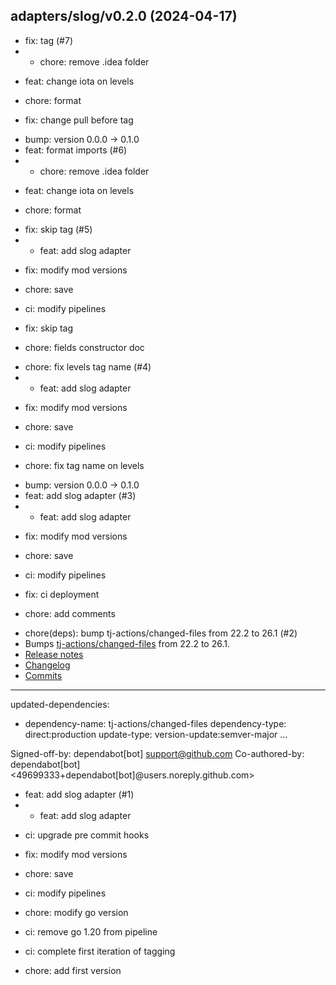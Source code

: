 ## adapters/slog/v0.2.0 (2024-04-17)


- fix: tag (#7)
- * chore: remove .idea folder

* feat: change iota on levels

* chore: format

* fix: change pull before tag
- bump: version 0.0.0 → 0.1.0
- feat: format imports (#6)
- * chore: remove .idea folder

* feat: change iota on levels

* chore: format
- fix: skip tag (#5)
- * feat: add slog adapter

* fix: modify mod versions

* chore: save

* ci: modify pipelines

* fix: skip tag

* chore: fields constructor doc
- chore: fix levels tag name (#4)
- * feat: add slog adapter

* fix: modify mod versions

* chore: save

* ci: modify pipelines

* chore: fix tag name on levels
- bump: version 0.0.0 → 0.1.0
- feat: add slog adapter (#3)
- * feat: add slog adapter

* fix: modify mod versions

* chore: save

* ci: modify pipelines

* fix: ci deployment

* chore: add comments
- chore(deps): bump tj-actions/changed-files from 22.2 to 26.1 (#2)
- Bumps [tj-actions/changed-files](https://github.com/tj-actions/changed-files) from 22.2 to 26.1.
- [Release notes](https://github.com/tj-actions/changed-files/releases)
- [Changelog](https://github.com/tj-actions/changed-files/blob/main/HISTORY.md)
- [Commits](https://github.com/tj-actions/changed-files/compare/v22.2...v26.1)

---
updated-dependencies:
- dependency-name: tj-actions/changed-files
  dependency-type: direct:production
  update-type: version-update:semver-major
...

Signed-off-by: dependabot[bot] <support@github.com>
Co-authored-by: dependabot[bot] <49699333+dependabot[bot]@users.noreply.github.com>
- feat: add slog adapter (#1)
- * feat: add slog adapter

* ci: upgrade pre commit hooks

* fix: modify mod versions

* chore: save

* ci: modify pipelines

* chore: modify go version

* ci: remove go 1.20 from pipeline

* ci: complete first iteration of tagging
- chore: add first version
